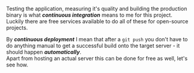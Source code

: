 Testing the application, measuring it's quality and building the production binary
is what __*continuous integration*__ means to me for this project.  
Luckily there are free services available to do all of these for open-source projects.

By __*continuous deployment*__ I mean that after a `git push` you don't have to do
anything manual to get a successful build onto the target server - 
it should happen __*automatically*__.  
Apart from hosting an actual server this can be done for free as well, let's see how.
